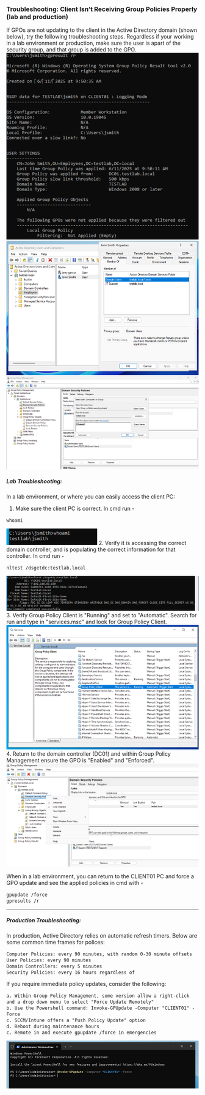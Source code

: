 ### Troubleshooting: Client Isn’t Receiving Group Policies Properly (lab and production)
If GPOs are not updating to the client in the Active Directory domain (shown below), try the following troubleshooting steps.
Regardless if your working in a lab environment or production, make sure the user is apart of the security group, and that group is added to the GPO.
![gpresults output](https://github.com/nickbruggen90/LabsVol8021Q/blob/main/Project%201.1%3A%20Active%20Directory%20and%20Windows%2010%20Integration/Images/Screenshot%202025-06-11%20095437.png)
![user group verification](https://github.com/nickbruggen90/LabsVol8021Q/blob/main/Project%201.1%3A%20Active%20Directory%20and%20Windows%2010%20Integration/Images/Screenshot%202025-06-11%20112029.png)
![group/GPO verification](https://github.com/nickbruggen90/LabsVol8021Q/blob/main/Project%201.1%3A%20Active%20Directory%20and%20Windows%2010%20Integration/Images/Screenshot%202025-06-11%20102411.png)

##### Lab Troubleshooting:
In a lab environment, or where you can easily access the client PC:
1. Make sure the client PC is correct. In cmd run -
```
whoami
```
![whoami results](https://github.com/nickbruggen90/LabsVol8021Q/blob/main/Project%201.1%3A%20Active%20Directory%20and%20Windows%2010%20Integration/Images/Screenshot%202025-06-11%20102455.png)
2. Verify it is accessing the correct domain controller, and is populating the correct information for that controller. In cmd run -
```
nltest /dsgetdc:testlab.local
```
![nltest results](https://github.com/nickbruggen90/LabsVol8021Q/blob/main/Project%201.1%3A%20Active%20Directory%20and%20Windows%2010%20Integration/Images/Screenshot%202025-06-11%20102535.png)
3. Verify Group Policy Client is "Running" and set to "Automatic". Search for run and type in "services.msc" and look for Group Policy Client.
![services.msc output](https://github.com/nickbruggen90/LabsVol8021Q/blob/main/Project%201.1%3A%20Active%20Directory%20and%20Windows%2010%20Integration/Images/Screenshot%202025-06-11%20102619.png)
4. Return to the domain controller (DC01) and within Group Policy Management ensure the GPO is "Enabled" and "Enforced".
![DC enabled/enforced](https://github.com/nickbruggen90/LabsVol8021Q/blob/main/Project%201.1%3A%20Active%20Directory%20and%20Windows%2010%20Integration/Images/Screenshot%202025-06-11%20102731.png)

When in a lab environment, you can return to the CLIENT01 PC and force a GPO update and see the applied policies in cmd with -
```
gpupdate /force
gpresults /r
```

---

##### Production Troubleshooting:
In production, Active Directory relies on automatic refresh timers. Below are some common time frames for polices:
```
Computer Policies: every 90 minutes, with random 0-30 minute offsets
User Policies: every 90 minutes
Domain Controllers: every 5 minutes
Security Policies: every 16 hours regardless of
```
If you require immediate policy updates, consider the following:
```
a. Within Group Policy Management, some version allow a right-click and a drop down menu to select "Force Update Remotely"
b. Use the Powershell command: Invoke-GPUpdate -Computer "CLIENT01" -Force
c. SCCM/Intune offers a "Push Policy Update" option
d. Reboot during maintenance hours
c. Remote in and execute gpupdate /force in emergencies
```
![example 1](https://github.com/nickbruggen90/LabsVol8021Q/blob/main/Project%201.1%3A%20Active%20Directory%20and%20Windows%2010%20Integration/Images/Screenshot%202025-06-11%20105101.png)
